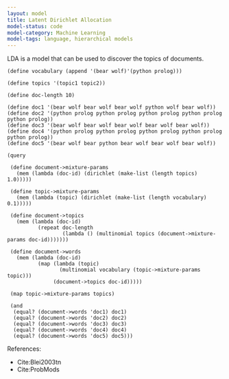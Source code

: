 ```yaml
---
layout: model
title: Latent Dirichlet Allocation
model-status: code
model-category: Machine Learning
model-tags: language, hierarchical models
---
```


LDA is a model that can be used to discover the topics of documents.

    (define vocabulary (append '(bear wolf)'(python prolog)))
    
    (define topics '(topic1 topic2))
    
    (define doc-length 10)
    
    (define doc1 '(bear wolf bear wolf bear wolf python wolf bear wolf))
    (define doc2 '(python prolog python prolog python prolog python prolog python prolog))
    (define doc3 '(bear wolf bear wolf bear wolf bear wolf bear wolf))
    (define doc4 '(python prolog python prolog python prolog python prolog python prolog))
    (define doc5 '(bear wolf bear python bear wolf bear wolf bear wolf))
    
    (query
    
     (define document->mixture-params
       (mem (lambda (doc-id) (dirichlet (make-list (length topics) 1.0)))))
    
     (define topic->mixture-params
       (mem (lambda (topic) (dirichlet (make-list (length vocabulary) 0.1)))))
    
     (define document->topics
       (mem (lambda (doc-id)
              (repeat doc-length
                      (lambda () (multinomial topics (document->mixture-params doc-id)))))))
    
     (define document->words
       (mem (lambda (doc-id)
              (map (lambda (topic)
                     (multinomial vocabulary (topic->mixture-params topic)))
                   (document->topics doc-id)))))
    
     (map topic->mixture-params topics)
    
     (and
      (equal? (document->words 'doc1) doc1)
      (equal? (document->words 'doc2) doc2)
      (equal? (document->words 'doc3) doc3)
      (equal? (document->words 'doc4) doc4)
      (equal? (document->words 'doc5) doc5)))

References:

- Cite:Blei2003tn
- Cite:ProbMods
